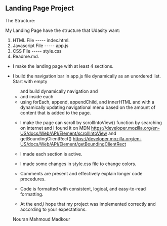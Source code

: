 Landing Page Project
-----------------------------------
The Structure:

My Landing Page have the structure that Udasity want:
1. HTML File ----- index.html.
2. Javascript File ----- app.js
3. CSS File ----- style.css
4. Readme.md.

- I make the landing page with at least 4 sections.
- I build the navigation bar in app.js file dynamically as an unordered list. Start with empty <ul> and build dynamically navigation and <li> and <a> inside each <li> using forEach, append, appendChild, and innerHTML and with a dynamically updating navigational menu based on the amount of content that is added to the page.
- I make the page can scroll by scrollIntoView() function by searching on internet and I found it on MDN
https://developer.mozilla.org/en-US/docs/Web/API/Element/scrollIntoView 
and getBoundingClientRect()
https://developer.mozilla.org/en-US/docs/Web/API/Element/getBoundingClientRect

- I made each section is active.
- I made some changes in style.css file to change colors.

- Comments are present and effectively explain longer code procedures.

- Code is formatted with consistent, logical, and easy-to-read formatting.

- At the end,i hope that my project was implemented correctly and according to your expectations.

Nouran Mahmoud Madkour

